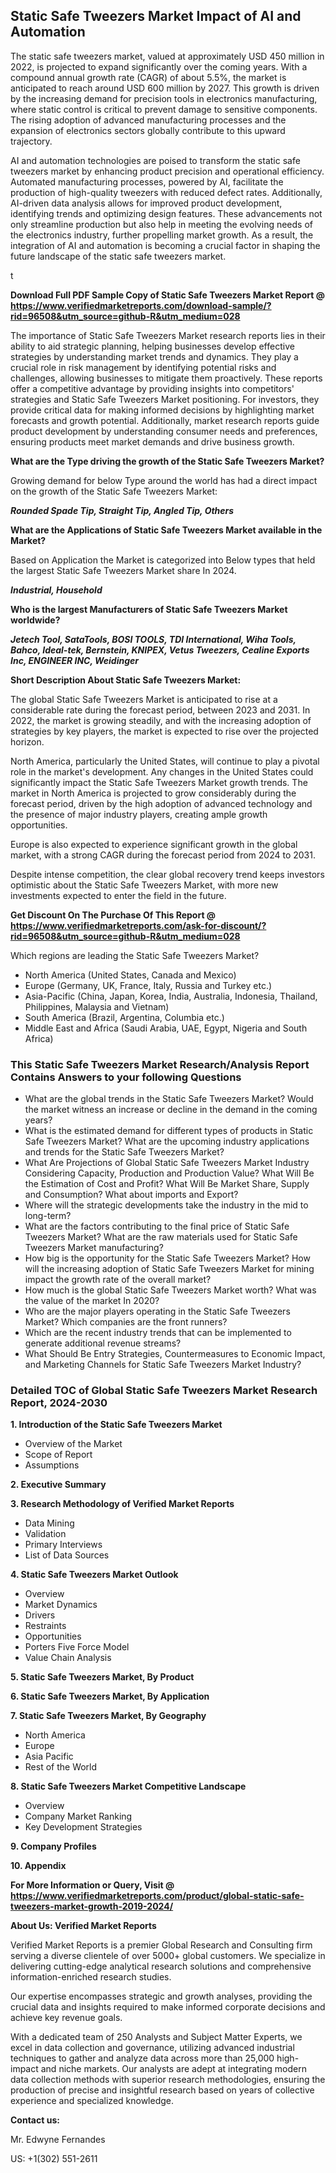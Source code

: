 <h2>Static Safe Tweezers Market Impact of AI and Automation</h2><p>The static safe tweezers market, valued at approximately USD 450 million in 2022, is projected to expand significantly over the coming years. With a compound annual growth rate (CAGR) of about 5.5%, the market is anticipated to reach around USD 600 million by 2027. This growth is driven by the increasing demand for precision tools in electronics manufacturing, where static control is critical to prevent damage to sensitive components. The rising adoption of advanced manufacturing processes and the expansion of electronics sectors globally contribute to this upward trajectory.</p><p>AI and automation technologies are poised to transform the static safe tweezers market by enhancing product precision and operational efficiency. Automated manufacturing processes, powered by AI, facilitate the production of high-quality tweezers with reduced defect rates. Additionally, AI-driven data analysis allows for improved product development, identifying trends and optimizing design features. These advancements not only streamline production but also help in meeting the evolving needs of the electronics industry, further propelling market growth. As a result, the integration of AI and automation is becoming a crucial factor in shaping the future landscape of the static safe tweezers market.</p>t</p><p id="" class=""><strong>Download Full PDF Sample Copy of Static Safe Tweezers Market Report @ <a href="https://www.verifiedmarketreports.com/download-sample/?rid=96508&utm_source=github-R&utm_medium=028" target="_blank">https://www.verifiedmarketreports.com/download-sample/?rid=96508&utm_source=github-R&utm_medium=028</a></strong></p><p>The importance of&nbsp;Static Safe Tweezers Market research reports lies in their ability to aid strategic planning, helping businesses develop effective strategies by understanding market trends and dynamics. They play a crucial role in risk management by identifying potential risks and challenges, allowing businesses to mitigate them proactively. These reports offer a competitive advantage by providing insights into competitors' strategies and Static Safe Tweezers Market positioning. For investors, they provide critical data for making informed decisions by highlighting market forecasts and growth potential. Additionally, market research reports guide product development by understanding consumer needs and preferences, ensuring products meet market demands and drive business growth.</p><p><strong>What are the&nbsp;Type driving the growth of the Static Safe Tweezers Market?</strong></p><p id="" class="">Growing demand for below Type around the world has had a direct impact on the growth of the Static Safe Tweezers Market:</p><em><strong>Rounded Spade Tip, Straight Tip, Angled Tip, Others</strong></em></p><strong>What are the&nbsp;Applications&nbsp;of Static Safe Tweezers Market available in the Market?</strong></p><p id="" class="">Based on Application the Market is categorized into Below types that held the largest Static Safe Tweezers Market share In 2024.</p><em><strong>Industrial, Household</strong></em></p><strong>Who is the largest Manufacturers of Static Safe Tweezers Market worldwide?</strong></p><p><em><strong>Jetech Tool, SataTools, BOSI TOOLS, TDI International, Wiha Tools, Bahco, Ideal-tek, Bernstein, KNIPEX, Vetus Tweezers, Cealine Exports Inc, ENGINEER INC, Weidinger</strong></em></p><p id="" class=""><strong>Short Description About Static Safe Tweezers Market:</strong></p><p>The global Static Safe Tweezers Market is anticipated to rise at a considerable rate during the forecast period, between 2023 and 2031. In 2022, the market is growing steadily, and with the increasing adoption of strategies by key players, the market is expected to rise over the projected horizon.</p><p>North America, particularly the United States, will continue to play a pivotal role in the market's development. Any changes in the United States could significantly impact the Static Safe Tweezers Market growth trends. The market in North America is projected to grow considerably during the forecast period, driven by the high adoption of advanced technology and the presence of major industry players, creating ample growth opportunities.</p><p>Europe is also expected to experience significant growth in the global market, with a strong CAGR during the forecast period from 2024 to 2031.</p><p>Despite intense competition, the clear global recovery trend keeps investors optimistic about the Static Safe Tweezers Market, with more new investments expected to enter the field in the future.</p><p id="" class=""><strong>Get Discount On The Purchase Of This Report @ <a href="https://www.verifiedmarketreports.com/ask-for-discount/?rid=96508&utm_source=github-R&utm_medium=028" target="_blank">https://www.verifiedmarketreports.com/ask-for-discount/?rid=96508&utm_source=github-R&utm_medium=028</a></strong></p>Which regions are leading the Static Safe Tweezers Market?</p><ul><li>North America (United States, Canada and Mexico)</li><li>Europe (Germany, UK, France, Italy, Russia and Turkey etc.)</li><li>Asia-Pacific (China, Japan, Korea, India, Australia, Indonesia, Thailand, Philippines, Malaysia and Vietnam)</li><li>South America (Brazil, Argentina, Columbia etc.)</li><li>Middle East and Africa (Saudi Arabia, UAE, Egypt, Nigeria and South Africa)</li></ul><h3 id="" class="">This Static Safe Tweezers Market Research/Analysis Report Contains Answers to your following Questions</h3><ul><li>What are the global trends in the Static Safe Tweezers Market? Would the market witness an increase or decline in the demand in the coming years?</li><li>What is the estimated demand for different types of products in Static Safe Tweezers Market? What are the upcoming industry applications and trends for the Static Safe Tweezers Market?</li><li>What Are Projections of Global Static Safe Tweezers Market Industry Considering Capacity, Production and Production Value? What Will Be the Estimation of Cost and Profit? What Will Be Market Share, Supply and Consumption? What about imports and Export?</li><li>Where will the strategic developments take the industry in the mid to long-term?</li><li>What are the factors contributing to the final price of Static Safe Tweezers Market? What are the raw materials used for Static Safe Tweezers Market manufacturing?</li><li>How big is the opportunity for the Static Safe Tweezers Market? How will the increasing adoption of Static Safe Tweezers Market for mining impact the growth rate of the overall market?</li><li>How much is the global Static Safe Tweezers Market worth? What was the value of the market In 2020?</li><li>Who are the major players operating in the Static Safe Tweezers Market? Which companies are the front runners?</li><li>Which are the recent industry trends that can be implemented to generate additional revenue streams?</li><li>What Should Be Entry Strategies, Countermeasures to Economic Impact, and Marketing Channels for Static Safe Tweezers Market Industry?</li></ul><h3 id="" class="">Detailed TOC of Global Static Safe Tweezers Market Research Report, 2024-2030</h3><p id="" class=""><strong>1. Introduction of the Static Safe Tweezers Market</strong></p><ul><li>Overview of the Market</li><li>Scope of Report</li><li>Assumptions</li></ul><p id="" class=""><strong>2. Executive Summary</strong></p><p id="" class=""><strong>3. Research Methodology of Verified Market Reports</strong></p><ul><li>Data Mining</li><li>Validation</li><li>Primary Interviews</li><li>List of Data Sources</li></ul><p id="" class=""><strong>4. Static Safe Tweezers Market Outlook</strong></p><ul><li>Overview</li><li>Market Dynamics</li><li>Drivers</li><li>Restraints</li><li>Opportunities</li><li>Porters Five Force Model</li><li>Value Chain Analysis</li></ul><p id="" class=""><strong>5. Static Safe Tweezers Market, By Product</strong></p><p id="" class=""><strong>6. Static Safe Tweezers Market, By Application</strong></p><p id="" class=""><strong>7. Static Safe Tweezers Market, By Geography</strong></p><ul><li>North America</li><li>Europe</li><li>Asia Pacific</li><li>Rest of the World</li></ul><p id="" class=""><strong>8. Static Safe Tweezers Market Competitive Landscape</strong></p><ul><li>Overview</li><li>Company Market Ranking</li><li>Key Development Strategies</li></ul><p id="" class=""><strong>9. Company Profiles</strong></p><p id="" class=""><strong>10. Appendix</strong></p><p id="" class=""><strong>For More Information or Query, Visit @ <a href="https://www.verifiedmarketreports.com/product/global-static-safe-tweezers-market-growth-2019-2024/" target="_blank">https://www.verifiedmarketreports.com/product/global-static-safe-tweezers-market-growth-2019-2024/</a></strong></p><p id="" class=""><strong>About Us: Verified Market Reports</strong></p><p id="" class="">Verified Market Reports is a premier Global Research and Consulting firm serving a diverse clientele of over 5000+ global customers. We specialize in delivering cutting-edge analytical research solutions and comprehensive information-enriched research studies.</p><p id="" class="">Our expertise encompasses strategic and growth analyses, providing the crucial data and insights required to make informed corporate decisions and achieve key revenue goals.</p><p id="" class="">With a dedicated team of 250 Analysts and Subject Matter Experts, we excel in data collection and governance, utilizing advanced industrial techniques to gather and analyze data across more than 25,000 high-impact and niche markets. Our analysts are adept at integrating modern data collection methods with superior research methodologies, ensuring the production of precise and insightful research based on years of collective experience and specialized knowledge.</p><p id="" class=""><strong>Contact us:</strong></p><p id="" class="">Mr. Edwyne Fernandes</p><p id="" class="">US: +1(302) 551-2611</p>
